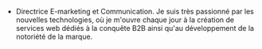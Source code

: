 - Directrice E-marketing et Communication. Je suis très passionné par les nouvelles technologies, où je m'ouvre chaque jour à la création de services web dédiés à la conquête B2B ainsi qu'au développement de la notoriété de la marque.
